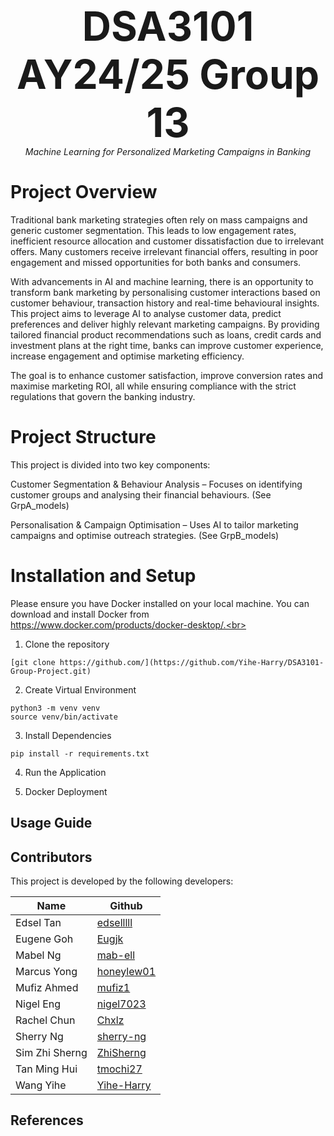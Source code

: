 <p align="center">
  <strong style="font-size:64px;">DSA3101 AY24/25 Group 13</strong> <br>
  <em>Machine Learning for Personalized Marketing Campaigns in Banking</em> <br>
</p>

# Project Overview
Traditional bank marketing strategies often rely on mass campaigns and generic customer segmentation. This leads to low engagement rates, inefficient resource allocation and customer dissatisfaction due to irrelevant offers. Many customers receive irrelevant financial offers, resulting in poor engagement and missed opportunities for both banks and consumers.

With advancements in AI and machine learning, there is an opportunity to transform bank marketing by personalising customer interactions based on customer behaviour, transaction history and real-time behavioural insights. This project aims to leverage AI to analyse customer data, predict preferences and deliver highly relevant marketing campaigns. By providing tailored financial product recommendations such as loans, credit cards and investment plans at the right time, banks can improve customer experience, increase engagement and optimise marketing efficiency.

The goal is to enhance customer satisfaction, improve conversion rates and maximise marketing ROI, all while ensuring compliance with the strict regulations that govern the banking industry.

# Project Structure
This project is divided into two key components:

Customer Segmentation & Behaviour Analysis – Focuses on identifying customer groups and analysing their financial behaviours. (See GrpA_models)

Personalisation & Campaign Optimisation – Uses AI to tailor marketing campaigns and optimise outreach strategies. (See GrpB_models)

# Installation and Setup
Please ensure you have Docker installed on your local machine. You can download and install Docker from https://www.docker.com/products/docker-desktop/.<br>

1. Clone the repository
```
[git clone https://github.com/](https://github.com/Yihe-Harry/DSA3101-Group-Project.git)
```

2. Create Virtual Environment
```
python3 -m venv venv
source venv/bin/activate
```

3. Install Dependencies
```
pip install -r requirements.txt
```

4. Run the Application

5. Docker Deployment


<h2>Usage Guide</h2>

<h2>Contributors</h2>
This project is developed by the following developers:<br>

| Name            | Github                                      |
|-----------------|---------------------------------------------|
| Edsel Tan       | [edselllll](https://github.com/edselllll)   |
| Eugene Goh      | [Eugjk](https://github.com/Eugjk)           |
| Mabel Ng        | [mab-ell](https://github.com/mab-ell)       |
| Marcus Yong     | [honeylew01](https://github.com/honeylew01) |
| Mufiz Ahmed     | [mufiz1](https://github.com/mufiz1)         |
| Nigel Eng       | [nigel7023](https://github.com/nigel7023)   |
| Rachel Chun     | [Chxlz](https://github.com/Chxlz)           |
| Sherry Ng       | [sherry-ng](https://github.com/sherry-ng)   |
| Sim Zhi Sherng  | [ZhiSherng](https://github.com/ZhiSherng)   |
| Tan Ming Hui    | [tmochi27](https://github.com/tmochi27)     |
| Wang Yihe       | [Yihe-Harry](https://github.com/Yihe-Harry) |



<h2>References</h2>
